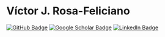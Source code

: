 # Víctor J. Rosa-Feliciano
[![GitHub Badge](https://img.shields.io/github/followers/VictorJoelRosa25?style=social)](https://github.com/VictorJoelRosa25?tab=followers)
[![Google Scholar Badge](https://img.shields.io/badge/Google-Scholar-lightgrey)](https://scholar.google.com/citations?user=2IB5HgIAAAAJ&hl=es)
[![LinkedIn Badge](https://img.shields.io/badge/My-LinkedIn-blue)](https://www.linkedin.com/in/victor-rosa-a25484104/)
